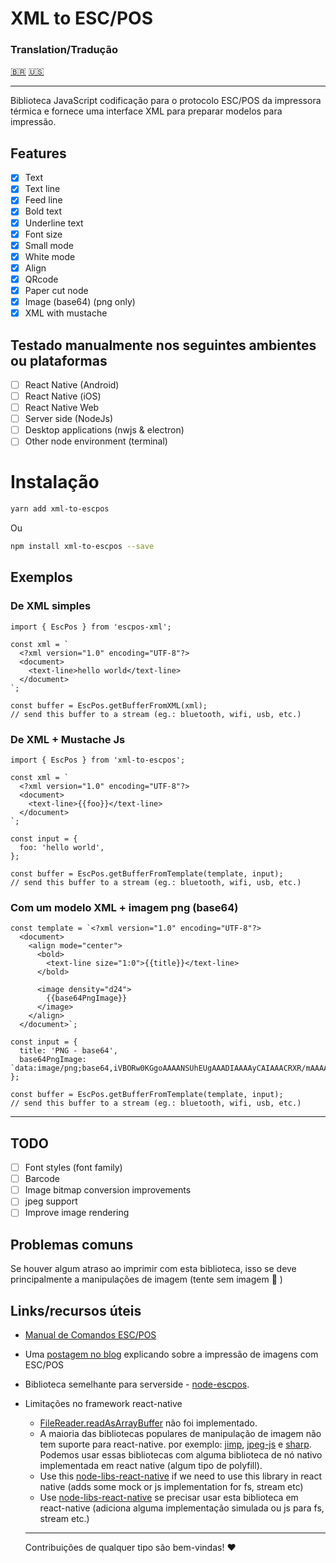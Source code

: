 # **XML to ESC/POS**

### Translation/Tradução

[🇧🇷](https://github.com/alexmadeira/xml-to-escpos/blob/master/README-pt_br.md)
[🇺🇸](https://github.com/alexmadeira/xml-to-escpos/blob/master/README.md)

---

Biblioteca JavaScript codificação para o protocolo ESC/POS da impressora térmica e fornece uma interface XML para preparar modelos para impressão.

## **Features**

- [x] Text
- [x] Text line
- [x] Feed line
- [x] Bold text
- [x] Underline text
- [x] Font size
- [x] Small mode
- [x] White mode
- [x] Align
- [x] QRcode
- [x] Paper cut node
- [x] Image (base64) (png only)
- [x] XML with mustache

## Testado manualmente nos seguintes ambientes ou plataformas

- [ ] React Native (Android)
- [ ] React Native (iOS)
- [ ] React Native Web
- [ ] Server side (NodeJs)
- [ ] Desktop applications (nwjs & electron)
- [ ] Other node environment (terminal)

# **Instalação**

```bash
yarn add xml-to-escpos
```

Ou

```bash
npm install xml-to-escpos --save
```

## **Exemplos**

### De XML simples

```tsx
import { EscPos } from 'escpos-xml';

const xml = `
  <?xml version="1.0" encoding="UTF-8"?>
  <document>
    <text-line>hello world</text-line>
  </document>
`;

const buffer = EscPos.getBufferFromXML(xml);
// send this buffer to a stream (eg.: bluetooth, wifi, usb, etc.)
```

### De XML + Mustache Js

```tsx
import { EscPos } from 'xml-to-escpos';

const xml = `
  <?xml version="1.0" encoding="UTF-8"?>
  <document>
    <text-line>{{foo}}</text-line>
  </document>
`;

const input = {
  foo: 'hello world',
};

const buffer = EscPos.getBufferFromTemplate(template, input);
// send this buffer to a stream (eg.: bluetooth, wifi, usb, etc.)
```

### Com um modelo XML + imagem png (base64)

```tsx
const template = `<?xml version="1.0" encoding="UTF-8"?>
  <document>
    <align mode="center">
      <bold>
        <text-line size="1:0">{{title}}</text-line>
      </bold>
        
      <image density="d24">
        {{base64PngImage}}
      </image>
    </align>    
  </document>`;

const input = {
  title: 'PNG - base64',
  base64PngImage: `data:image/png;base64,iVBORw0KGgoAAAANSUhEUgAAADIAAAAyCAIAAACRXR/mAAAAdklEQVR4nOzQMQ2AUBAEUQInhOCDDq8EAVigQgUaEPA1TLLFFTMCNi9by35Moa5vTU3NqaFsskiySLJIskiySLJIskiySLJIskiySE1Zdf5baut579RU07dkkWSRZJFkkWSRZJFkkWSRZJFkkWSRmrJGAAAA///HQgaco1VmUwAAAABJRU5ErkJggg==`,
};

const buffer = EscPos.getBufferFromTemplate(template, input);
// send this buffer to a stream (eg.: bluetooth, wifi, usb, etc.)
```

---

## **TODO**

- [ ] Font styles (font family)
- [ ] Barcode
- [ ] Image bitmap conversion improvements
- [ ] jpeg support
- [ ] Improve image rendering

## Problemas comuns

Se houver algum atraso ao imprimir com esta biblioteca, isso se deve principalmente a manipulações de imagem (tente sem imagem 😬 )

## Links/recursos úteis

- [Manual de Comandos ESC/POS](notion://www.notion.so/resources/ESCPOS_Command_Manual.pdf)
- Uma [postagem no blog](https://www.visuality.pl/posts/thermal-printer-protocols-for-image-and-text#:~:text=How%20can%20we%20print%20an,command%20language%20of%20thermal%20printers) explicando sobre a impressão de imagens com ESC/POS
- Biblioteca semelhante para serverside - [node-escpos](https://github.com/song940/node-escpos).

- Limitações no framework react-native
  - [FileReader.readAsArrayBuffer](https://github.com/facebook/react-native/issues/21209) não foi implementado.
  - A maioria das bibliotecas populares de manipulação de imagem não tem suporte para react-native. por exemplo: [jimp](https://www.npmjs.com/package/jimp), [jpeg-js](https://www.npmjs.com/package/jpeg-js) e [sharp](https://www.npmjs.com/package/sharp). Podemos usar essas bibliotecas com alguma biblioteca de nó nativo implementada em react native (algum tipo de polyfill).
  - Use this [node-libs-react-native](https://www.npmjs.com/package/node-libs-react-native) if we need to use this library in react native (adds some mock or js implementation for fs, stream etc)
  - Use [node-libs-react-native](https://www.npmjs.com/package/node-libs-react-native) se precisar usar esta biblioteca em react-native (adiciona alguma implementação simulada ou js para fs, stream etc.)
  ***
  Contribuições de qualquer tipo são bem-vindas! ❤️
